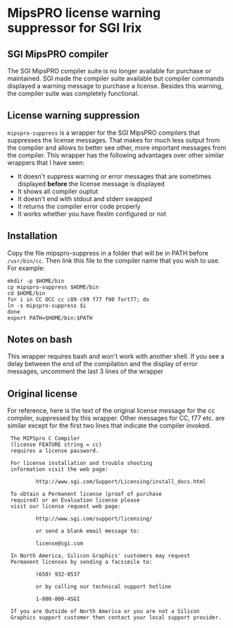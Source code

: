 # MipsPRO license warning suppressor for SGI Irix

## SGI MipsPRO compiler
The SGI MipsPRO compiler suite is no longer available for purchase or maintained. SGI made the compiler suite available but compiler commands displayed a warning message to purchase a license. Besides this warning, the compiler suite was completely functional.

## License warning suppression
`mipspro-suppress` is a wrapper for the SGI MipsPRO compilers that suppresses the license messages. That makes for much less output from the compiler and allows to better see other, more important messages from the compiler.
This wrapper has the following advantages over other similar wrappers that I have seen:
- It doesn't suppress warning or error messages that are sometimes displayed **before** the license message is displayed
- It shows all compiler ouptut
- It doesn't end with stdout and stderr swapped
- It returns the compiler error code properly
- It works whether you have flexlm configured or not

## Installation
Copy the file mipspro-suppress in a folder that will be in PATH before `/usr/bin/cc`. Then link this file to the compiler name that you wish to use. For example:

```
mkdir -p $HOME/bin
cp mipspro-suppress $HOME/bin
cd $HOME/bin
for i in CC OCC cc c89 c99 f77 f90 fort77; do
ln -s mipspro-suppress $i
done
export PATH=$HOME/bin:$PATH
``` 
 
 ## Notes on bash
 This wrapper requires bash and won't work with another shell. If you see a delay between the end of the compilation and the display of error messages, uncomment the last 3 lines of the wrapper  

 ## Original license
For reference, here is the text of the original license message for the cc compiler, suppressed by this wrapper. Other messages for CC, f77 etc. are similar except for the first two lines that indicate the compiler invoked.

```
 The MIPSpro C Compiler 
 (license FEATURE string = cc) 
 requires a license password. 

 For license installation and trouble shooting 
 information visit the web page: 

         http://www.sgi.com/Support/Licensing/install_docs.html 

 To obtain a Permanent license (proof of purchase
 required) or an Evaluation license please
 visit our license request web page: 

         http://www.sgi.com/support/licensing/

         or send a blank email message to: 

         license@sgi.com 

 In North America, Silicon Graphics' customers may request 
 Permanent licenses by sending a facsimile to: 

         (650) 932-0537 

         or by calling our technical support hotline 

         1-800-800-4SGI 

 If you are Outside of North America or you are not a Silicon 
 Graphics support customer then contact your local support provider. 
```


